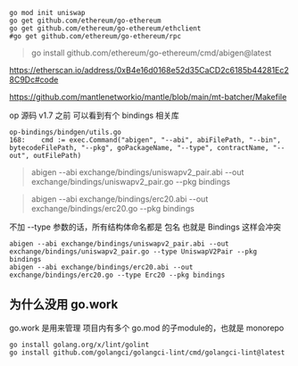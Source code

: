 ```
go mod init uniswap
go get github.com/ethereum/go-ethereum
go get github.com/ethereum/go-ethereum/ethclient
#go get github.com/ethereum/go-ethereum/rpc
```

> go install github.com/ethereum/go-ethereum/cmd/abigen@latest

https://etherscan.io/address/0xB4e16d0168e52d35CaCD2c6185b44281Ec28C9Dc#code

https://github.com/mantlenetworkio/mantle/blob/main/mt-batcher/Makefile

op 源码 v1.7 之前 可以看到有个 bindings 相关库

```
op-bindings/bindgen/utils.go
168:    cmd := exec.Command("abigen", "--abi", abiFilePath, "--bin", bytecodeFilePath, "--pkg", goPackageName, "--type", contractName, "--out", outFilePath)
```

> abigen --abi exchange/bindings/uniswapv2_pair.abi --out exchange/bindings/uniswapv2_pair.go --pkg bindings

> abigen --abi exchange/bindings/erc20.abi --out exchange/bindings/erc20.go --pkg bindings

不加 --type 参数的话，所有结构体命名都是 包名 也就是 Bindings 这样会冲突

```
abigen --abi exchange/bindings/uniswapv2_pair.abi --out exchange/bindings/uniswapv2_pair.go --type UniswapV2Pair --pkg bindings
abigen --abi exchange/bindings/erc20.abi --out exchange/bindings/erc20.go --type Erc20 --pkg bindings
```

## 为什么没用 go.work

go.work 是用来管理 项目内有多个 go.mod 的子module的，也就是 monorepo

```
go install golang.org/x/lint/golint
go install github.com/golangci/golangci-lint/cmd/golangci-lint@latest
```
